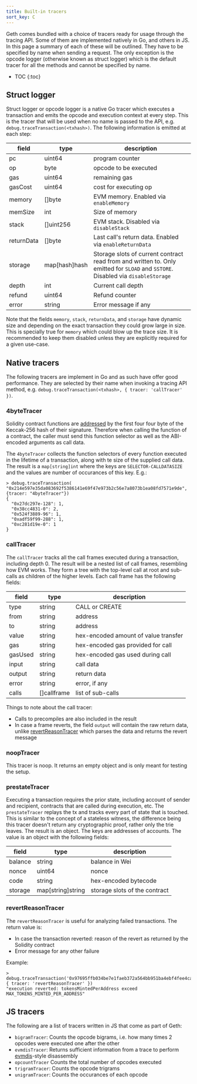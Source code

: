```yaml
---
title: Built-in tracers
sort_key: C
---
```


Geth comes bundled with a choice of tracers ready for usage through the tracing API. Some of them are implemented natively in Go, and others in JS. In this page a summary of each of these will be outlined. They have to be specified by name when sending a request. The only exception is the opcode logger (otherwise known as struct logger) which is the default tracer for all the methods and cannot be specified by name.

* TOC
{:toc}

## Struct logger

Struct logger or opcode logger is a native Go tracer which executes a transaction and emits the opcode and execution context at every step. This is the tracer that will be used when no name is passed to the API, e.g. `debug.traceTransaction(<txhash>)`. The following information is emitted at each step:

| field      | type          | description                                                                                                                       |
|------------|---------------|-----------------------------------------------------------------------------------------------------------------------------------|
| pc         | uint64        | program counter                                                                                                                   |
| op         | byte          | opcode to be executed                                                                                                             |
| gas        | uint64        | remaining gas                                                                                                                     |
| gasCost    | uint64        | cost for executing op                                                                                                             |
| memory     | []byte        | EVM memory. Enabled via `enableMemory`                                                                                            |
| memSize    | int           | Size of memory                                                                                                                    |
| stack      | []uint256     | EVM stack. Disabled via `disableStack`                                                                                            |
| returnData | []byte        | Last call's return data. Enabled via `enableReturnData`                                                                           |
| storage    | map[hash]hash | Storage slots of current contract read from and written to. Only emitted for `SLOAD` and `SSTORE`. Disabled via `disableStorage`  |
| depth      | int           | Current call depth                                                                                                                |
| refund     | uint64        | Refund counter                                                                                                                    |
| error      | string        | Error message if any                                                                                                              |

Note that the fields `memory`, `stack`, `returnData`, and `storage` have dynamic size and depending on the exact transaction they could grow large in size. This is specially true for `memory` which could blow up the trace size. It is recommended to keep them disabled unless they are explicitly required for a given use-case.

## Native tracers

The following tracers are implement in Go and as such have offer good performance. They are selected by their name when invoking a tracing API method, e.g. `debug.traceTransaction(<txhash>, { tracer: 'callTracer' })`.

### 4byteTracer

Solidity contract functions are [addressed](https://docs.soliditylang.org/en/develop/abi-spec.html#function-selector) by the first four four byte of the Keccak-256 hash of their signature. Therefore when calling the function of a contract, the caller must send this function selector as well as the ABI-encoded arguments as call data.

The `4byteTracer` collects the function selectors of every function executed in the lifetime of a transaction, along with te size of the supplied call data. The result is a `map[string]int` where the keys are `SELECTOR-CALLDATASIZE` and the values are number of occurances of this key. E.g.:

```terminal
> debug.traceTransaction( "0x214e597e35da083692f5386141e69f47e973b2c56e7a8073b1ea08fd7571e9de", {tracer: "4byteTracer"})
{
  "0x27dc297e-128": 1,
  "0x38cc4831-0": 2,
  "0x524f3889-96": 1,
  "0xadf59f99-288": 1,
  "0xc281d19e-0": 1
}
```

### callTracer

The `callTracer` tracks all the call frames executed during a transaction, including depth 0. The result will be a nested list of call frames, resembling how EVM works. They form a tree with the top-level call at root and sub-calls as children of the higher levels. Each call frame has the following fields:

| field   | type        | description                               |
|---------|-------------|-------------------------------------------|
| type    | string      | CALL or CREATE                            |
| from    | string      | address                                   |
| to      | string      | address                                   |
| value   | string      | hex-encoded amount of value transfer      |
| gas     | string      | hex-encoded gas provided for call         |
| gasUsed | string      | hex-encoded gas used during call          |
| input   | string      | call data                                 |
| output  | string      | return data                               |
| error   | string      | error, if any                             |
| calls   | []callframe | list of sub-calls                         |

Things to note about the call tracer:

- Calls to precompiles are also included in the result
- In case a frame reverts, the field `output` will contain the raw return data, unlike [revertReasonTracer](#revertreasontracer) which parses the data and returns the revert message

### noopTracer

This tracer is noop. It returns an empty object and is only meant for testing the setup.

### prestateTracer

Executing a transaction requires the prior state, including account of sender and recipient, contracts that are called during execution, etc. The `prestateTracer` replays the tx and tracks every part of state that is touched. This is similar to the concept of a stateless witness, the difference being this tracer doesn't return any cryptographic proof, rather only the trie leaves. The result is an object. The keys are addresses of accounts. The value is an object with the following fields:

| field   | type              | description                   |
|---------|-------------------|-------------------------------|
| balance | string            | balance in Wei                |
| nonce   | uint64            | nonce                         |
| code    | string            | hex-encoded bytecode          |
| storage | map[string]string | storage slots of the contract |

### revertReasonTracer

The `revertReasonTracer` is useful for analyzing failed transactions. The return value is:

- In case the transaction reverted: reason of the revert as returned by the Solidity contract
- Error message for any other failure

Example:

```terminal
> debug.traceTransaction('0x97695ffb034be7e1faeb372a564bb951ba4ebf4fee4caff2f9d1702497bb2b8b', { tracer: 'revertReasonTracer' })
"execution reverted: tokensMintedPerAddress exceed MAX_TOKENS_MINTED_PER_ADDRESS"
```

## JS tracers

The following are a list of tracers written in JS that come as part of Geth:

- `bigramTracer`: Counts the opcode bigrams, i.e. how many times 2 opcodes were executed one after the other
- `evmdisTracer`: Returns sufficient information from a trace to perform [evmdis](https://github.com/Arachnid/evmdis)-style disassembly
- `opcountTracer` Counts the total number of opcodes executed
- `trigramTracer`: Counts the opcode trigrams
- `unigramTracer`: Counts the occurances of each opcode
